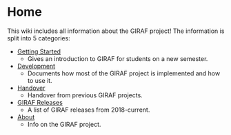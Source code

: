 # Home

This wiki includes all information about the GIRAF project! The information is split
into 5 categories:
   
- [Getting Started](./Development/index.md)
    - Gives an introduction to GIRAF for students on a new semester.
- [Development](./Development/index.md)
    - Documents how most of the GIRAF project is implemented and how to use it.
- [Handover](./Handover/index.md)
    - Handover from previous GIRAF projects.
- [GIRAF Releases](./Releases/index.md)
    - A list of GIRAF releases from 2018-current.
- [About](./About/index.md)
    - Info on the GIRAF project.